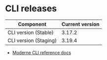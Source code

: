# CLI releases

| Component             | Current version |
| --------------------- | --------------- |
| CLI version (Stable)  | 3.17.2          |
| CLI version (Staging) | 3.19.4          |

* [Moderne CLI reference docs](../user-documentation/moderne-cli/cli-reference.md)

